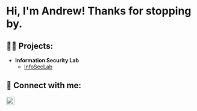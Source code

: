 <h1>Hi, I'm Andrew! Thanks for stopping by.</h1>

<h2>👨‍💻 Projects:</h2>

- <b>Information Security Lab</b>
  - [InfoSecLab]([https://github.com/akwagner1/InfoSecLab])

<h2> 🤳 Connect with me:</h2>

[<img align="left" alt="Andrew Wagner | LinkedIn" width="22px" src="https://cdn.jsdelivr.net/npm/simple-icons@v3/icons/linkedin.svg" />][linkedin]


[linkedin]: https://linkedin.com/in/akwagner1

<!--


Here are some ideas to get you started:

- 🔭 I’m currently working on ...
- 🌱 I’m currently learning ...
- 👯 I’m looking to collaborate on ...
- 🤔 I’m looking for help with ...
- 💬 Ask me about ...
- 📫 How to reach me: ...
- 😄 Pronouns: ...
- ⚡ Fun fact: ...
-->
